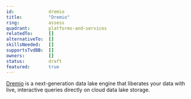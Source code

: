 ```yaml
---
id:				dremio
title:      	"Dremio"
ring:       	assess
quadrant:   	platforms-and-services
relatedTo:		[]
alternativeTo:	[]
skillsNeeded:	[]
supportsTvdBB:	[]
owners:         [] 
status:			draft
featured:       true
---
```


[Dremio](https://www.dremio.com/) is a next-generation data lake engine that liberates your data with live, interactive queries directly on cloud data lake storage.
